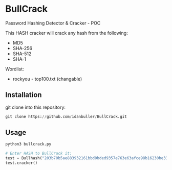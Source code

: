 # BullCrack

Password Hashing Detector & Cracker - POC

This HASH cracker will crack any hash from the following:
* MD5
* SHA-256
* SHA-512
* SHA-1

Wordlist:
* rockyou - top100.txt (changable)

## Installation

git clone into this repository:

```python
git clone https://github.com/idanbuller/BullCrack.git
```

## Usage

```python
python3 bullcrack.py

# Enter HASH to BullCrack it:
test = Bullhash("203b70b5ae883932161bbd0bded9357e763e63afce98b16230be33f0b94c2cc5")
test.cracker()
```
